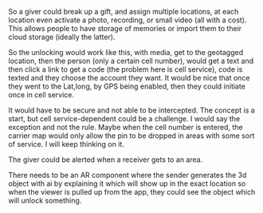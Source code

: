 So a giver could break up a gift, and assign multiple locations, at each location even activate a photo, recording, or small video (all with a cost). This allows people to have storage of memories or import them to their cloud storage (ideally the latter). 

So the unlocking would work like this, with media, get to the geotagged location, then the person (only a certain cell number), would get a text and then click a link to get a code (the problem here is cell service), code is texted and they choose the account they want. It would be nice that once they went to the Lat,long, by GPS being enabled, then they could initiate once in cell service. 

It would have to be secure and not able to be intercepted. The concept is a start, but cell service-dependent could be a challenge. I would say the exception and not the rule. Maybe when the cell number is entered, the carrier map would only allow the pin to be dropped in areas with some sort of service. I will keep thinking on it. 

The giver could be alerted when a receiver gets to an area. 

There needs to be an AR component where the sender generates the 3d object with ai by explaining it which will show up in the exact location so when the viewer is pulled up from the app, they could see the object which will unlock something.

